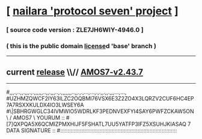 
# [ [nailara 'protocol seven' project](http://nailara.network/) ]

### [ source code version : ZLE7JH6WIY-4946.0 ]

### ( this is the public domain [license](../license)d 'base' branch )
---
## current [release](https://github.com/nailara-technologies/protocol-7/releases) \\\\// [AMOS7-v2.43.7](https://github.com/nailara-technologies/protocol-7/releases/tag/AMOS7-v2.43.7)
---

#,,,.,..,,.,,,.,.,,,,,,..,,.,,,..,.,,,,,,,..,,.,.,...,...,.,.,,.,,.,,,...,...,
#UZHMZQWCF2IY63ILZC2OQBMI76VSX6E3Z2ZO4X3LQRZV2CUF6HC4EP7A7RSXXKULDX4IO3LWSEY6A
#\\\|SBHRGWGLC34IVMWIO5WDRLKF3PEDNVEXFYI4SAY6PWFZCKAW5ON \ / AMOS7 \ YOURUM ::
#\[7]QXPQA5X6QCMIZPMXHIJF5FSHATL7UU5YATFP3IFZ5XSUHJKIASAQ 7  DATA SIGNATURE ::
#:::::::::::::::::::::::::::::::::::::::::::::::::::::::::::::::::::::::::::::
